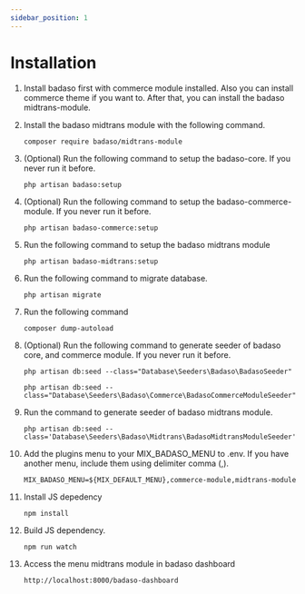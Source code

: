 ```yaml
---
sidebar_position: 1
---
```


# Installation

1. Install badaso first with commerce module installed. Also you can install commerce theme if you want to. After that, you can install the badaso midtrans-module.

1. Install the badaso midtrans module with the following command.

    ```
    composer require badaso/midtrans-module
    ```

1. (Optional) Run the following command to setup the badaso-core. If you never run it before.

    ```
    php artisan badaso:setup
    ```
1. (Optional) Run the following command to setup the badaso-commerce-module. If you never run it before.

    ```
    php artisan badaso-commerce:setup
    ```

1. Run the following command to setup the badaso midtrans module

    ```
    php artisan badaso-midtrans:setup
    ```

1. Run the following command to migrate database.

    ```
    php artisan migrate
    ```

1. Run the following command

    ```
    composer dump-autoload
    ```

1. (Optional) Run the following command to generate seeder of badaso core, and commerce module. If you never run it before.

    ```
    php artisan db:seed --class="Database\Seeders\Badaso\BadasoSeeder"

    php artisan db:seed --class="Database\Seeders\Badaso\Commerce\BadasoCommerceModuleSeeder"
    ```

1. Run the command to generate seeder of badaso midtrans module.

    ```
    php artisan db:seed --class='Database\Seeders\Badaso\Midtrans\BadasoMidtransModuleSeeder'
    ```

1. Add the plugins menu to your MIX_BADASO_MENU to .env. If you have another menu, include them using delimiter comma (,).
    ```
    MIX_BADASO_MENU=${MIX_DEFAULT_MENU},commerce-module,midtrans-module
    ```

1. Install JS depedency
    ```
    npm install
    ```

1. Build JS dependency.
    ```
    npm run watch
    ```

1. Access the menu midtrans module in badaso dashboard
    ```
    http://localhost:8000/badaso-dashboard
    ```
    





